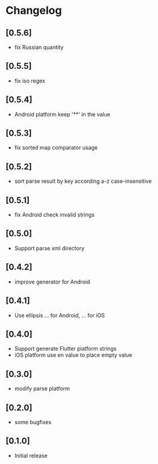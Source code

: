 # Changelog

## [0.5.6]

- fix Russian quantity

## [0.5.5]

- fix iso regex

## [0.5.4]

- Android platform keep '**' in the value

## [0.5.3]

- fix sorted map comparator usage

## [0.5.2]

- sort parse result by key according a-z case-insensitive

## [0.5.1]

- fix Android check invalid strings

## [0.5.0]

- Support parse xml directory

## [0.4.2]

- improve generator for Android 

## [0.4.1]

-  Use ellipsis … for Android, ... for iOS

## [0.4.0]

- Support generate Flutter platform strings
- iOS platform use en value to place empty value

## [0.3.0]

- modify parse platform

## [0.2.0]

- some bugfixes

## [0.1.0]

- Initial release